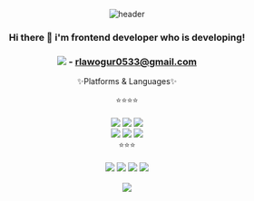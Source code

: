 <div align="center">
  

![header](https://capsule-render.vercel.app/api?text=hyeokii%Github&fontColor=d6ace6&type=waving)

### Hi there 👋 i'm frontend developer who is developing!

### <img src="https://img.shields.io/badge/Mail-30B980?style=flat&logo=Gmail&logoColor=white" /> - rlawogur0533@gmail.com

✨Platforms & Languages✨
<div>
  ⭐⭐⭐⭐
  <br/><br/>
  <img src="https://img.shields.io/badge/HTML5-E34F26?&logo=html5&logoColor=white"/>
  <img src="https://img.shields.io/badge/CSS3-1572B6?&logo=CSS3&logoColor=white" />
  <img src="https://img.shields.io/badge/JAVASCRIPT-F7DF1E?&logo=javascript&logoColor=black" />

  <br>
  <img src="https://img.shields.io/badge/react-61DAFB?&logo=react&logoColor=black" />
  <img src="https://img.shields.io/badge/Next.js-000?logo=nextdotjs&amp;logoColor=fff&amp;style=plastic"/>
  <img src="https://img.shields.io/badge/tailwindcss-0F172A?&logo=tailwindcss"/>
<br/>
 ⭐⭐⭐
 <br/><br/> 
  <img src="https://img.shields.io/badge/TYPESCRIPT-3178C6?&logo=typescript&logoColor=white" />
  <img src="https://img.shields.io/badge/-Vue.js-4fc08d?style=flat&logo=vuedotjs&logoColor=white"/>
  <img src="https://img.shields.io/badge/Nuxt.js-00DC82?logo=nuxtdotjs&logoColor=fff"/>
  <img src="https://img.shields.io/badge/-Scss-eee?style=flat-square&logo=sass"/>
  <br/>



</div>

<br>
<img src="https://github-readme-stats.vercel.app/api/top-langs/?username=hyeokii&layout=compact">
</div>
<!--
**gurworla/gurworla** is a ✨ _special_ ✨ repository because its `README.md` (this file) appears on your GitHub profile.

Here are some ideas to get you started:

- 🔭 I’m currently working on ...
- 🌱 I’m currently learning ...
- 👯 I’m looking to collaborate on ...
- 🤔 I’m looking for help with ...
- 💬 Ask me about ...
- 📫 How to reach me: ...
- 😄 Pronouns: ...
- ⚡ Fun fact: ...
-->
